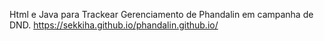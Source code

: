 Html e Java para Trackear Gerenciamento de Phandalin em campanha de DND.
https://sekkiha.github.io/phandalin.github.io/
